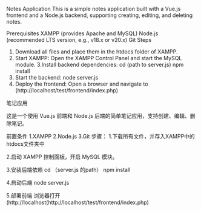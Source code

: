 Notes Application
This is a simple notes application built with a Vue.js frontend and a Node.js backend, supporting creating, editing, and deleting notes.

Prerequisites
XAMPP (provides Apache and MySQL)
Node.js (recommended LTS version, e.g., v18.x or v20.x)
Git
Steps
1. Download all files and place them in the htdocs folder of XAMPP.
2. Start XAMPP:
    Open the XAMPP Control Panel and start the MySQL module.
3.Install backend dependencies:
    cd (path to server.js)
    npm install
4. Start the backend:
    node server.js
5. Deploy the frontend:
   Open a browser and navigate to (http://localhost/test/frontend/index.php)

笔记应用

这是一个使用 Vue.js 前端和 Node.js 后端的简单笔记应用，支持创建、编辑、删除笔记。

前置条件
1.XAMPP
2.Node.js
3.Git
步骤：
1.下载所有文件，并存入XAMPP中的htdocs文件夹中

2.启动 XAMPP 控制面板，开启 MySQL 模块。

3.安装后端依赖
cd （server.js 的path）
npm install

4.启动后端
node server.js

5.部署前端
浏览器打开 (http://localhost(http://localhost/test/frontend/index.php)

